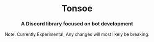 <div align="center">
  <h1><strong>Tonsoe</strong></h1>
</div>

<div align="center">
  <h3 align="center">
     A Discord library focused on bot development
  </h3>
  Note: Currently Experimental, Any changes will most likely be breaking.
</p>